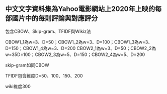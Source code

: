 
## 中文文字資料集為Yahoo電影網站上2020年上映的每部國片中的每則評論與對應評分

包含CBOW、Skip-gram、TFIDF與Wikiz法

CBOW1_1為w=3、D=50；CBOW1_2為w=3、D=100；CBOW1_3為w=3、D=150；CBOW1_4為w=3、D=200
CBOW2_1為w=3、D=50；CBOW2_2為w=35D=100；CBOW2_3為w=5、D=150；CBOW2_4為w=5、D=200

skip-gram如同CBOW

TFIDF包含維度D=50、100、150、200

wiki維度300
